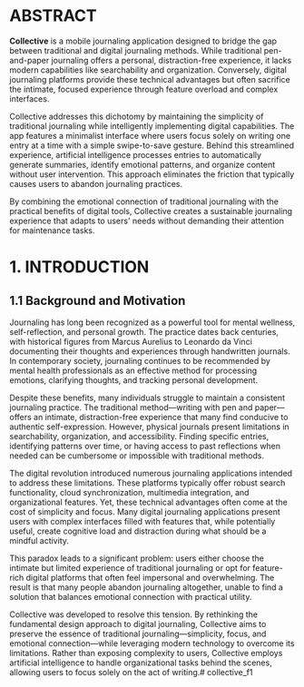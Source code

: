 # ABSTRACT

**Collective** is a mobile journaling application designed to bridge the gap between traditional and digital journaling methods. While traditional pen-and-paper journaling offers a personal, distraction-free experience, it lacks modern capabilities like searchability and organization. Conversely, digital journaling platforms provide these technical advantages but often sacrifice the intimate, focused experience through feature overload and complex interfaces. 

Collective addresses this dichotomy by maintaining the simplicity of traditional journaling while intelligently implementing digital capabilities. The app features a minimalist interface where users focus solely on writing one entry at a time with a simple swipe-to-save gesture. Behind this streamlined experience, artificial intelligence processes entries to automatically generate summaries, identify emotional patterns, and organize content without user intervention. This approach eliminates the friction that typically causes users to abandon journaling practices.

By combining the emotional connection of traditional journaling with the practical benefits of digital tools, Collective creates a sustainable journaling experience that adapts to users' needs without demanding their attention for maintenance tasks.

# 1. INTRODUCTION

## 1.1 Background and Motivation

Journaling has long been recognized as a powerful tool for mental wellness, self-reflection, and personal growth. The practice dates back centuries, with historical figures from Marcus Aurelius to Leonardo da Vinci documenting their thoughts and experiences through handwritten journals. In contemporary society, journaling continues to be recommended by mental health professionals as an effective method for processing emotions, clarifying thoughts, and tracking personal development.

Despite these benefits, many individuals struggle to maintain a consistent journaling practice. The traditional method—writing with pen and paper—offers an intimate, distraction-free experience that many find conducive to authentic self-expression. However, physical journals present limitations in searchability, organization, and accessibility. Finding specific entries, identifying patterns over time, or having access to past reflections when needed can be cumbersome or impossible with traditional methods.

The digital revolution introduced numerous journaling applications intended to address these limitations. These platforms typically offer robust search functionality, cloud synchronization, multimedia integration, and organizational features. Yet, these technical advantages often come at the cost of simplicity and focus. Many digital journaling applications present users with complex interfaces filled with features that, while potentially useful, create cognitive load and distraction during what should be a mindful activity.

This paradox leads to a significant problem: users either choose the intimate but limited experience of traditional journaling or opt for feature-rich digital platforms that often feel impersonal and overwhelming. The result is that many people abandon journaling altogether, unable to find a solution that balances emotional connection with practical utility.

Collective was developed to resolve this tension. By rethinking the fundamental design approach to digital journaling, Collective aims to preserve the essence of traditional journaling—simplicity, focus, and emotional connection—while leveraging modern technology to overcome its limitations. Rather than exposing complexity to users, Collective employs artificial intelligence to handle organizational tasks behind the scenes, allowing users to focus solely on the act of writing.#   c o l l e c t i v e _ f 1  
 